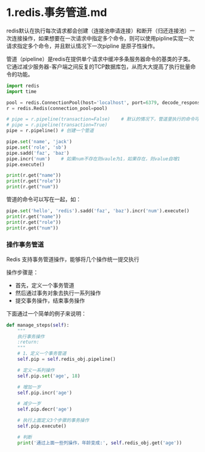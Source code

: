 # 1.redis.事务管道.md

redis默认在执行每次请求都会创建（连接池申请连接）和断开（归还连接池）一次连接操作，如果想要在一次请求中指定多个命令，则可以使用pipline实现一次请求指定多个命令，并且默认情况下一次pipline 是原子性操作。

管道（pipeline）是redis在提供单个请求中缓冲多条服务器命令的基类的子类。它通过减少服务器-客户端之间反复的TCP数据库包，从而大大提高了执行批量命令的功能。

```py
import redis
import time

pool = redis.ConnectionPool(host='localhost', port=6379, decode_responses=True)
r = redis.Redis(connection_pool=pool)

# pipe = r.pipeline(transaction=False)    # 默认的情况下，管道里执行的命令可以保证执行的原子性，执行pipe = r.pipeline(transaction=False)可以禁用这一特性。
# pipe = r.pipeline(transaction=True)
pipe = r.pipeline() # 创建一个管道

pipe.set('name', 'jack')
pipe.set('role', 'sb')
pipe.sadd('faz', 'baz')
pipe.incr('num')    # 如果num不存在则vaule为1，如果存在，则value自增1
pipe.execute()

print(r.get("name"))
print(r.get("role"))
print(r.get("num"))
```

管道的命令可以写在一起，如：
```py
pipe.set('hello', 'redis').sadd('faz', 'baz').incr('num').execute()
print(r.get("name"))
print(r.get("role"))
print(r.get("num"))
```


### 操作事务管道

Redis 支持事务管道操作，能够将几个操作统一提交执行

操作步骤是：
* 首先，定义一个事务管道
* 然后通过事务对象去执行一系列操作
* 提交事务操作，结束事务操作

下面通过一个简单的例子来说明：
```py
def manage_steps(self):
    """
    执行事务操作
    :return:
    """
    # 1、定义一个事务管道
    self.pip = self.redis_obj.pipeline()

    # 定义一系列操作
    self.pip.set('age', 18)

    # 增加一岁
    self.pip.incr('age')

    # 减少一岁
    self.pip.decr('age')

    # 执行上面定义3个步骤的事务操作
    self.pip.execute()

    # 判断
    print('通过上面一些列操作，年龄变成:', self.redis_obj.get('age'))
```

